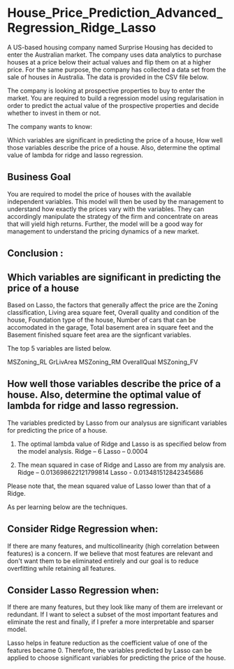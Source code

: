 # House_Price_Prediction_Advanced_Regression_Ridge_Lasso

A US-based housing company named Surprise Housing has decided to enter the Australian market. The company uses data analytics to purchase houses at a price below their actual values and flip them on at a higher price. 
For the same purpose, the company has collected a data set from the sale of houses in Australia. The data is provided in the CSV file below. 

The company is looking at prospective properties to buy to enter the market. You are required to build a regression model using regularisation in order to predict the actual value of the prospective properties and decide whether to invest in them or not.

The company wants to know: 

Which variables are significant in predicting the price of a house, 
How well those variables describe the price of a house.
Also, determine the optimal value of lambda for ridge and lasso regression.

## Business Goal 

You are required to model the price of houses with the available independent variables. This model will then be used by the management to understand how exactly the prices vary with the variables. 
They can accordingly manipulate the strategy of the firm and concentrate on areas that will yield high returns. Further, the model will be a good way for management to understand the pricing dynamics of a new market.

## Conclusion :

## Which variables are significant in predicting the price of a house
Based on Lasso, the factors that generally affect the price are the Zoning classification, Living area square feet, Overall quality and condition of the house, Foundation type of the house, 
Number of cars that can be accomodated in the garage, Total basement area in square feet and the Basement finished square feet area are the signficant variables.

The top 5 variables are listed below.

MSZoning_RL
GrLivArea
MSZoning_RM
OverallQual
MSZoning_FV 

## How well those variables describe the price of a house. Also, determine the optimal value of lambda for ridge and lasso regression.

The variables predicted by Lasso from our analysus are significant variables for predicting the price of a house.

1. The optimal lambda value of Ridge and Lasso is as specified below from the model analysis.
Ridge – 6
Lasso – 0.0004

2. The mean squared in case of Ridge and Lasso are from my analysis are.
Ridge – 0.013698622121799814
Lasso - 0.013481512842345686

Please note that, the mean squared value of Lasso lower than that of a Ridge.

As per learning below are the techniques.

## Consider Ridge Regression when:
If there are many features, and multicollinearity (high correlation between features) is a concern. If we believe that most features are relevant and don't want them to be eliminated entirely and our
goal is to reduce overfitting while retaining all features.

## Consider Lasso Regression when:
If there are many features, but they look like many of them are irrelevant or redundant. If I want to select a subset of the most important features and eliminate the rest and finally, if I prefer a more
interpretable and sparser model.

Lasso helps in feature reduction as the coefficient value of one of the features became 0. Therefore, the variables predicted by Lasso can be applied to choose significant variables for predicting the
price of the house. 
